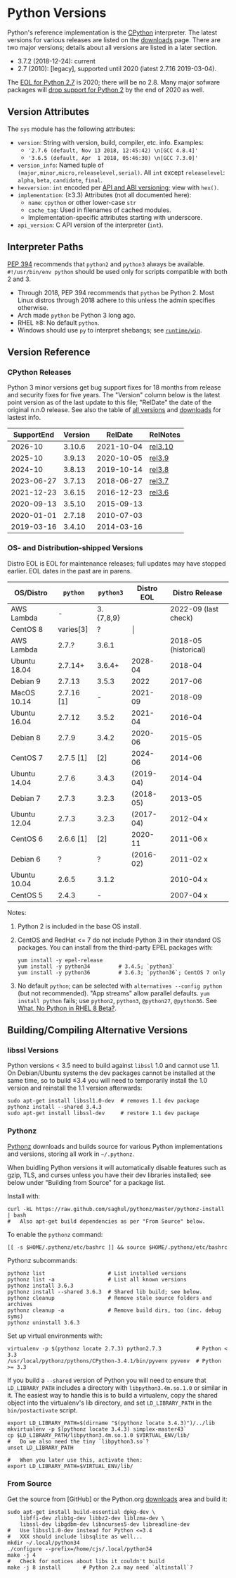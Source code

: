 Python Versions
===============

Python's reference implementation is the [CPython] interpreter. The
latest versions for various releases are listed on the [downloads]
page. There are two major versions; details about all versions are
listed in a later section.
* 3.7.2 (2018-12-24): current
* 2.7 (2010): [legacy], supported until 2020 (latest 2.7.16 2019-03-04).

The [EOL for Python 2.7][27eol] is 2020; there will be no 2.8. Many
major sofware packages will [drop support for Python 2][27drop] by the
end of 2020 as well.


Version Attributes
------------------

The `sys` module has the following attributes:
- `version`: String with version, build, compiler, etc. info. Examples:
  - `'2.7.6 (default, Nov 13 2018, 12:45:42) \n[GCC 4.8.4]'`
  - `'3.6.5 (default, Apr  1 2018, 05:46:30) \n[GCC 7.3.0]'`
- `version_info`: Named tuple of `(major,minor,micro,releaselevel,serial)`.
  All `int` except `releaselevel`: `alpha`, `beta`, `candidate`, `final`.
- `hexversion`: `int` encoded per [API and ABI versioning]; view with `hex()`.
- `implementation`: (≥3.3) Attributes (not all documented here):
   - `name`: `cpython` or other lower-case `str`
   - `cache_tag`: Used in filenames of cached modules.
   - Implementation-specific attributes starting with underscore.
- `api_version`: C API version of the interpreter (`int`).


Interpreter Paths
-----------------

[PEP 394] recommends that `python2` and `python3` always be available.
`#!/usr/bin/env python` should be used only for scripts compatible
with both 2 and 3.
- Through 2018, PEP 394 recommends that `python` be Python 2. Most
  Linux distros through 2018 adhere to this unless the admin specifies
  otherwise.
- Arch made `python` be Python 3 long ago.
- RHEL ≥8: No default `python`.
- Windows should use `py` to interpret shebangs; see
  [`runtime/win`](runtime/win.md).


Version Reference
-----------------

### CPython Releases

Python 3 minor versions get bug support fixes for 18 months from release
and security fixes for five years. The "Version" column below is the latest
point version as of the last update to this file; "RelDate" the date of the
original n.n.0 release. See also the table of [all versions] and
[downloads] for lastest info.

| SupportEnd | Version | RelDate    | RelNotes  |
|------------|---------|------------|-----------|
| 2026-10    | 3.10.6  | 2021-10-04 | [rel3.10] |
| 2025-10    | 3.9.13  | 2020-10-05 | [rel3.9]  |
| 2024-10    | 3.8.13  | 2019-10-14 | [rel3.8]  |
| 2023-06-27 | 3.7.13  | 2018-06-27 | [rel3.7]  |
| 2021-12-23 | 3.6.15  | 2016-12-23 | [rel3.6]  |
| 2020-09-13 | 3.5.10  | 2015-09-13 |           |
| 2020-01-01 | 2.7.18  | 2010-07-03 |           |
| 2019-03-16 | 3.4.10  | 2014-03-16 |           |

### OS- and Distribution-shipped Versions

Distro EOL is EOL for maintenance releases; full updates may have
stopped earlier. EOL dates in the past are in parens.

| OS/Distro     | `python`  |`python3`  | Distro EOL | Distro Release
|---------------|-----------|-----------|------------|----------------
| AWS Lambda    | -         | 3.{7,8,9} |            | 2022-09 (last check)
| CentOS 8      | varies[3] | ?         |            │
| AWS Lambda    | 2.7.?     | 3.6.1     |            | 2018-05 (historical)
| Ubuntu 18.04  | 2.7.14+   | 3.6.4+    | 2028-04    | 2018-04
| Debian 9      | 2.7.13    | 3.5.3     | 2022       | 2017-06
| MacOS 10.14   | 2.7.16 [1]| -         | 2021-09    | 2018-09
| Ubuntu 16.04  | 2.7.12    | 3.5.2     | 2021-04    | 2016-04
| Debian 8      | 2.7.9     | 3.4.2     | 2020-06    | 2015-05
| CentOS 7      | 2.7.5 [1] | [2]       | 2024-06    | 2014-06
| Ubuntu 14.04  | 2.7.6     | 3.4.3     | (2019-04)  | 2014-04
| Debian 7      | 2.7.3     | 3.2.3     | (2018-05)  | 2013-05
| Ubuntu 12.04  | 2.7.3     | 3.2.3     | (2017-04)  | 2012-04 x
| CentOS 6      | 2.6.6 [1] | [2]       | 2020-11    | 2011-06 x
| Debian 6      | ?         | ?         | (2016-02)  | 2011-02 x
| Ubuntu 10.04  | 2.6.5     | 3.1.2     |            | 2010-04 x
| CentOS 5      | 2.4.3     | -         |            | 2007-04 x

Notes:

1. Python 2 is included in the base OS install.

2. CentOS and RedHat <= 7 do not include Python 3 in their standard OS
   packages. You can install from the third-party EPEL packages with:

       yum install -y epel-release
       yum install -y python34         # 3.4.5; `python3`
       yum install -y python36         # 3.6.3; `python36`; CentOS 7 only

3. No default `python`; can be selected with `alternatives --config
   python` (but not recommended). "App streams" allow parallel defaults.
   `yum install python` fails; use `python2`, `python3`, `@python27`,
   `@python36`.
   See [What, No Python in RHEL 8 Beta?][RHEL8].


Building/Compiling Alternative Versions
---------------------------------------

### libssl Versions

Python versions < 3.5 need to build against `libssl` 1.0 and cannot
use 1.1. On Debian/Ubuntu systems the dev packages cannot be installed
at the same time, so to build ≤3.4 you will need to temporarily
install the 1.0 version and reinstall the 1.1 version afterwards:

    sudo apt-get install libssl1.0-dev  # removes 1.1 dev package
    pythonz install --shared 3.4.3
    sudo apt-get install libssl-dev     # restore 1.1 dev package

### Pythonz

[Pythonz] downloads and builds source for various Python
implementations and versions, storing all work in `~/.pythonz`.

When buidling Python versions it will automatically disable features
such as gzip, TLS, and curses unless you have their dev libraries
installed; see below under "Building from Source" for a package list.

Install with:

    curl -kL https://raw.github.com/saghul/pythonz/master/pythonz-install | bash
    #   Also apt-get build dependencies as per "From Source" below.

To enable the `pythonz` command:

    [[ -s $HOME/.pythonz/etc/bashrc ]] && source $HOME/.pythonz/etc/bashrc

Pythonz subcommands:

    pythonz list                    # List installed versions
    pythonz list -a                 # List all known versions
    pythonz install 3.6.3
    pythonz install --shared 3.6.3  # Shared lib build; see below.
    pythonz cleanup                 # Remove stale source folders and archives
    pythonz cleanup -a              # Remove build dirs, too (inc. debug syms)
    pythonz uninstall 3.6.3

Set up virtual environments with:

    virtualenv -p $(pythonz locate 2.7.3) python2.7.3           # Python < 3.3
    /usr/local/pythonz/pythons/CPython-3.4.1/bin/pyvenv pyvenv  # Python >= 3.3

If you build a `--shared` version of Python you will need to ensure
that `LD_LIBRARY_PATH` includes a directory with `libpython3.4m.so.1.0`
or similar in it. The easiest way to handle this is to build a
virtualenv, copy the shared object into the virtualenv's lib
directory, and set `LD_LIBRARY_PATH` in the `bin/postactivate` script.

    export LD_LIBRARY_PATH=$(dirname "$(pythonz locate 3.4.3)")/../lib
    mkvirtualenv -p $(pythonz locate 3.4.3) simplex-master43`
    cp $LD_LIBRARY_PATH/libpython3.4m.so.1.0 $VIRTUAL_ENV/lib/
    #   Do we also need the tiny `libpython3.so`?
    unset LD_LIBRARY_PATH

    #   When you later use this, activate then:
    export LD_LIBRARY_PATH=$VIRTUAL_ENV/lib/

### From Source

Get the source from [GitHub] or the Python.org [downloads] area and
build it:

    sudo apt-get install build-essential dpkg-dev \
        libffi-dev zlib1g-dev libbz2-dev liblzma-dev \
        libssl-dev libgdbm-dev libncurses5-dev libreadline-dev
    #   Use libssl1.0-dev instead for Python <=3.4
    #   XXX should include libsqlite as well...
    mkdir ~/.local/python34
    ./configure --prefix=/home/cjs/.local/python34
    make -j 4
    #   Check for notices about libs it couldn't build
    make -j 8 install       # Python 2.x may need `altinstall`?


<!-------------------------------------------------------------------->
[27drop]: https://python3statement.org/
[27eol]: https://www.python.org/dev/peps/pep-0373/#update
[API and ABI versioning]: https://docs.python.org/3/c-api/apiabiversion.html#apiabiversion
[PEP 394]: https://www.python.org/dev/peps/pep-0394
[RHEL8]: https://developers.redhat.com/blog/2018/11/27/what-no-python-in-rhel-8-beta
[all versions]: https://en.wikipedia.org/wiki/CPython#Version_history
[cpython]: https://en.wikipedia.org/wiki/CPython
[downloads]: https://www.python.org/downloads/
[pythonz]: https://github.com/saghul/pythonz
[rel3.10]: https://www.python.org/dev/peps/pep-0619
[rel3.6]: https://www.python.org/dev/peps/pep-0494/
[rel3.7]: https://www.python.org/dev/peps/pep-0537/
[rel3.8]: https://www.python.org/dev/peps/pep-0569/
[rel3.9]: https://www.python.org/dev/peps/pep-0596
